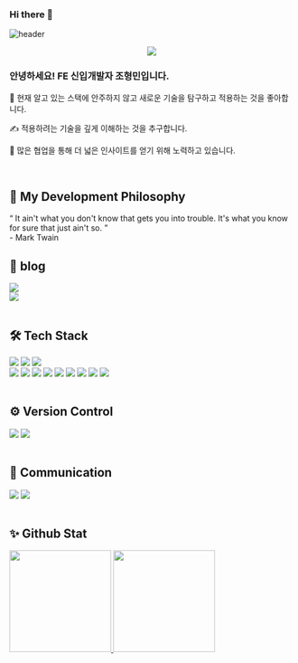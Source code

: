 ### Hi there 👋
<!-- ![header](https://capsule-render.vercel.app/api?type=waving&color=0:004680,50:00a6e6,100:8ccfff&height=300&section=header&text=welcome%20&fontSize=90&fontColor=fafaf7) -->
![header](https://capsule-render.vercel.app/api?type=waving&color=0:00c6fb,100:00c6fb&height=300&section=header&text=welcome%20&fontSize=90&fontColor=fafaf7)

<div align="center">
<a href="https://hits.seeyoufarm.com"><img src="https://hits.seeyoufarm.com/api/count/incr/badge.svg?url=https%3A%2F%2Fgithub.com%2FVegatality%2Fhit-counter&count_bg=%2379C83D&title_bg=%23555555&icon=&icon_color=%23E7E7E7&title=hits&edge_flat=false"/></a>
</div>   

<div>
    <h3>안녕하세요! FE 신입개발자 조형민입니다.</h3>
    <p> 🔭 현재 알고 있는 스택에 안주하지 않고 새로운 기술을 탐구하고 적용하는 것을 좋아합니다.</p>
    <p> ✍️ 적용하려는 기술을 깊게 이해하는 것을 추구합니다. </p>
    <p> 🎇 많은 협업을 통해 더 넓은 인사이트를 얻기 위해 노력하고 있습니다.</p>
</div>
<br/>


## 🚀 My Development Philosophy
<q>
    It ain't what you don't know that gets you into trouble. It's what you know for sure that just ain't so.
</q>
<br />
- Mark Twain

## 📖 blog
<div style="display: flex; flex-direction: column;">
    <a href="https://olimjo.tistory.com/" target="_blank"><img src="https://img.shields.io/badge/tistory-000000?style=social&logo=tistory&logoColor=black"/></a>
    <a href="https://vegatality.netlify.app/" target="_blank"><img src="https://img.shields.io/badge/gatsby-blog-663399?style=social&logo=gatsby&logoColor=black"/></a>
</div>

<br/>

## 🛠️ Tech Stack
<div>
    <img src="https://img.shields.io/badge/javascript-F7DF1E?&logo=javascript&logoColor=white"/>
    <img src="https://img.shields.io/badge/typescript-3178C6?&logo=typescript&logoColor=white"/>
    <img src="https://img.shields.io/badge/html5-E34F26?&logo=html5&logoColor=white"/>
</div>
<div>
    <img src="https://img.shields.io/badge/React-61DAFB?&logo=react&logoColor=white"/>
    <img src="https://img.shields.io/badge/Next.js-000000?&logo=nextdotjs&logoColor=white"/>
    <img src="https://img.shields.io/badge/redux-764ABC?&logo=redux&logoColor=white"/>
    <img src="https://img.shields.io/badge/zustand-000000?&logo=zustand&logoColor=white"/>
    <img src="https://img.shields.io/badge/axios-5A29E4?&logo=axios&logoColor=white"/>
    <img src="https://img.shields.io/badge/ReactQuery-FF4154?&logo=reactquery&logoColor=white"/>
    <img src="https://img.shields.io/badge/css3-FF4154?&logo=css3&logoColor=white"/>
    <img src="https://img.shields.io/badge/styledcomponents-DB7093?&logo=styledcomponents&logoColor=white"/>
    <img src="https://img.shields.io/badge/tailwindcss-06B6D4?&logo=tailwindcss&logoColor=white"/>
</div>

<br/>

## ⚙️ Version Control
<div>
    <img src="https://img.shields.io/badge/git-F05032?&logo=git&logoColor=white"/>
    <img src="https://img.shields.io/badge/github-181717?&logo=github&logoColor=white"/>
</div>

<br/>

## 💬 Communication
<div>
    <img src="https://img.shields.io/badge/figma-F24E1E?&logo=figma&logoColor=white"/>
    <img src="https://img.shields.io/badge/slack-4A154B?&logo=slack&logoColor=white"/>
</div>

<br/>

## ✨ Github Stat 

<div>
<a href="/">
  <img src="https://github-readme-stats.vercel.app/api/top-langs/?username=Vegatality&exclude_repo=Vegatality.github.io&langs_count=3&hide=python&layout=compact&theme=transparent" height="180em" />
</a>
<a href="/">
  <img src="https://github-readme-stats.vercel.app/api?username=Vegatality&theme=transparent&show_icons=true" height="180em" />
</a>
</div>
